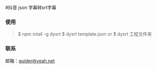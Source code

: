 #抖音 json 字幕转srt字幕






### 使用 
 >  $ npm intall -g dysrt 
>  $ dysrt template.json or $ dysrt 工程文件夹






### 联系

邮箱：guider@yeah.net
